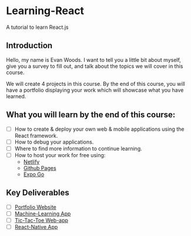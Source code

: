 # Learning-React
A tutorial to learn React.js

## Introduction
Hello, my name is Evan Woods. I want to tell you a little bit about myself, give you a survey to fill out, and talk about the topics we will cover in this course. 

We will create 4 projects in this course. By the end of this course, you will have a portfolio displaying your work which will showcase what you have learned. 

## What you will learn by the end of this course:
- [ ] How to create & deploy your own web & mobile applications using the React framework.
- [ ] How to debug your applications. 
- [ ] Where to find more information to continue learning.
- [ ] How to host your work for free using:
   - [Netlify](https://www.netlify.com/)
   - [Github Pages](https://pages.github.com/)
   - [Expo Go](https://expo.dev/client)

## Key Deliverables
 - [ ] [Portfolio Website](https://github.com/efwoods/Learning-React-Portfolio)
 - [ ] [Machine-Learning App](https://github.com/efwoods/Learning-React-with-Machine-Learning)
 - [ ] [Tic-Tac-Toe Web-app](https://github.com/efwoods/Tic-Tac-Toe)
 - [ ] [React-Native App](https://github.com/efwoods/Learning-React-Native-for-Mobile-Applications)
